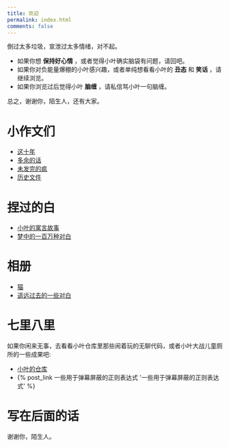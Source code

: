 ```yaml
---
title: 欢迎
permalink: index.html
comments: false
---
```


倒过太多垃圾，宣泄过太多情绪，对不起。

- 如果你想 **保持好心情** ，或者觉得小叶确实脑袋有问题，请回吧。
- 如果你对负能量爆棚的小叶感兴趣，或者单纯想看看小叶的 **丑态** 和 **笑话** ，请继续浏览。
- 如果你浏览过后觉得小叶 **脑缠** ，请私信骂小叶一句脑缠。

总之，谢谢你，陌生人，还有大家。

# 小作文们

- [这十年](/这十年/)
- [多余的话](/多余的话/)
- [未发完的疯](/未发完的疯/)
- [历史文件](/历史文件/)

# 捏过的白

- [小叶的寓言故事](/小叶的寓言故事/)
- [梦中的一百万种对白](/梦中的一百万种对白/)

# 相册

- [猫](/albums/)
- [遥远过去的一些对白](/albums/)

# 七里八里

如果你闲来无事，去看看小叶仓库里那些闹着玩的无聊代码，或者小叶大战儿童厕所的一些成果吧:

- [小叶的仓库](https://github.com/Lingxuan-Ye?tab=repositories)
- {% post_link 一些用于弹幕屏蔽的正则表达式 '一些用于弹幕屏蔽的正则表达式' %}

# 写在后面的话

谢谢你，陌生人。
